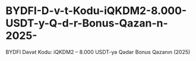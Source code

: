 # BYDFI-D-v-t-Kodu-iQKDM2-8.000-USDT-y-Q-d-r-Bonus-Qazan-n-2025-
BYDFI Dəvət Kodu: iQKDM2 – 8.000 USDT-yə Qədər Bonus Qazanın (2025)
